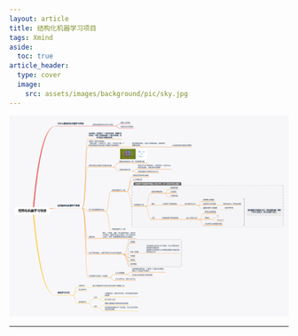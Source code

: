 ```yaml
---
layout: article
title: 结构化机器学习项目
tags: Xmind
aside:
  toc: true
article_header:
  type: cover
  image:
    src: assets/images/background/pic/sky.jpg
---
```

<img src="assets/xmind/xmind_outputs/deep_learning/结构化机器学习项目.png"
  alt="结构化机器学习项目" />
<!--more-->

---
